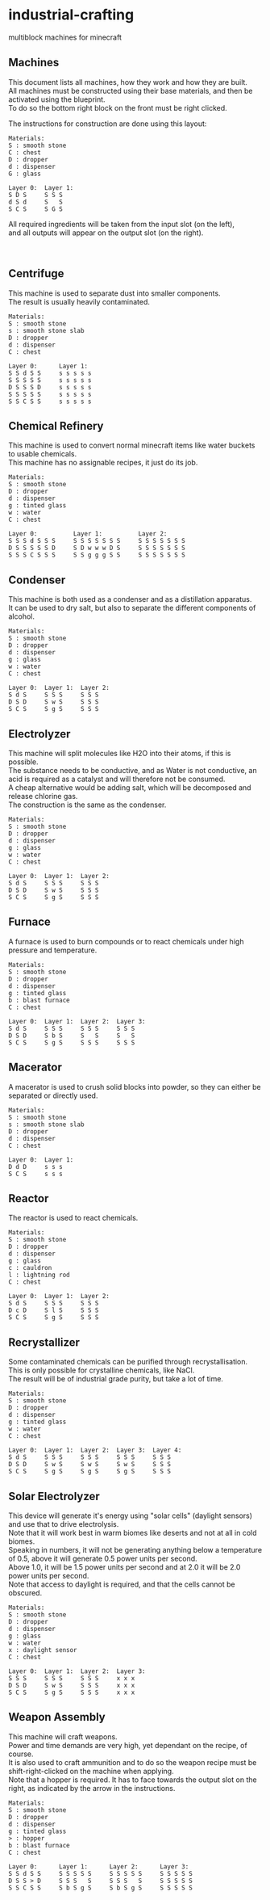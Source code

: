 # industrial-crafting
multiblock machines for minecraft

## Machines  
This document lists all machines, how they work and how they are built.  
All machines must be constructed using their base materials, and then be activated using the blueprint.  
To do so the bottom right block on the front must be right clicked.  

The instructions for construction are done using this layout:
```
Materials:  
S : smooth stone  
C : chest  
D : dropper  
d : dispenser  
G : glass

Layer 0:  Layer 1:
S D S     S S S
d S d     S   S
S C S     S G S
```

All required ingredients will be taken from the input slot (on the left),  
and all outputs will appear on the output slot (on the right).  

<br>

## Centrifuge  
This machine is used to separate dust into smaller components.  
The result is usually heavily contaminated.  

```
Materials:
S : smooth stone
s : smooth stone slab
D : dropper
d : dispenser
C : chest

Layer 0:      Layer 1:
S S d S S     s s s s s
S S S S S     s s s s s
D S S S D     s s s s s
S S S S S     s s s s s
S S C S S     s s s s s
```

## Chemical Refinery  
This machine is used to convert normal minecraft items like water buckets to usable chemicals.  
This machine has no assignable recipes, it just do its job.  

```
Materials:
S : smooth stone
D : dropper
d : dispenser
g : tinted glass
w : water
C : chest

Layer 0:          Layer 1:          Layer 2:
S S S d S S S     S S S S S S S     S S S S S S S
D S S S S S D     S D w w w D S     S S S S S S S
S S S C S S S     S S g g g S S     S S S S S S S
```

## Condenser  
This machine is both used as a condenser and as a distillation apparatus.  
It can be used to dry salt, but also to separate the different components of alcohol.  

```
Materials:
S : smooth stone
D : dropper
d : dispenser
g : glass
w : water
C : chest

Layer 0:  Layer 1:  Layer 2:
S d S     S S S     S S S
D S D     S w S     S S S
S C S     S g S     S S S
```

## Electrolyzer  
This machine will split molecules like H2O into their atoms, if this is possible.  
The substance needs to be conductive, and as Water is not conductive, an acid is required as a catalyst and will therefore not be consumed.    
A cheap alternative would be adding salt, which will be decomposed and release chlorine gas.  
The construction is the same as the condenser.  

```
Materials:
S : smooth stone
D : dropper
d : dispenser
g : glass
w : water
C : chest

Layer 0:  Layer 1:  Layer 2:
S d S     S S S     S S S
D S D     S w S     S S S
S C S     S g S     S S S
```

## Furnace  
A furnace is used to burn compounds or to react chemicals under high pressure and temperature.  

```
Materials:
S : smooth stone
D : dropper
d : dispenser
g : tinted glass
b : blast furnace
C : chest

Layer 0:  Layer 1:  Layer 2:  Layer 3:
S d S     S S S     S S S     S S S
D S D     S b S     S   S     S   S
S C S     S g S     S S S     S S S
```

## Macerator  
A macerator is used to crush solid blocks into powder, so they can either be separated or directly used.  

```
Materials:
S : smooth stone
s : smooth stone slab 
D : dropper
d : dispenser
C : chest

Layer 0:  Layer 1:
D d D     s s s
S C S     s s s
```

## Reactor  
The reactor is used to react chemicals.  

```
Materials:
S : smooth stone
D : dropper
d : dispenser
g : glass
c : cauldron
l : lightning rod
C : chest

Layer 0:  Layer 1:  Layer 2:
S d S     S S S     S S S
D c D     S l S     S S S
S C S     S g S     S S S
```

## Recrystallizer  
Some contaminated chemicals can be purified through recrystallisation. This is only possible for crystalline chemicals, like NaCl.  
The result will be of industrial grade purity, but take a lot of time.  

```
Materials:
S : smooth stone
D : dropper
d : dispenser
g : tinted glass
w : water
C : chest

Layer 0:  Layer 1:  Layer 2:  Layer 3:  Layer 4:
S d S     S S S     S S S     S S S     S S S
D S D     S w S     S w S     S w S     S S S
S C S     S g S     S g S     S g S     S S S
```

## Solar Electrolyzer  
This device will generate it's energy using "solar cells" (daylight sensors) and use that to drive electrolysis.  
Note that it will work best in warm biomes like deserts and not at all in cold biomes.  
Speaking in numbers, it will not be generating anything below a temperature of 0.5, above it will generate 0.5 power units per second.  
Above 1.0, it will be 1.5 power units per second and at 2.0 it will be 2.0 power units per second.  
Note that access to daylight is required, and that the cells cannot be obscured.  

```
Materials:
S : smooth stone
D : dropper
d : dispenser
g : glass
w : water
x : daylight sensor
C : chest

Layer 0:  Layer 1:  Layer 2:  Layer 3:
S S S     S S S     S S S     x x x
D S D     S w S     S S S     x x x
S C S     S g S     S S S     x x x
```

## Weapon Assembly  
This machine will craft weapons.  
Power and time demands are very high, yet dependant on the recipe, of course.  
It is also used to craft ammunition and to do so the weapon recipe must be shift-right-clicked on the machine when applying.  
Note that a hopper is required. It has to face towards the output slot on the right, as indicated by the arrow in the instructions.  

```
Materials:
S : smooth stone
D : dropper
d : dispenser
g : tinted glass
> : hopper
b : blast furnace
C : chest

Layer 0:      Layer 1:      Layer 2:      Layer 3:
S S d S S     S S S S S     S S S S S     S S S S S
D S S > D     S S S   S     S S S   S     S S S S S
S S C S S     S b S g S     S b S g S     S S S S S
```
